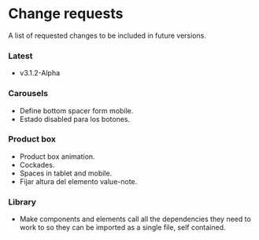 # Change requests
A list of requested changes to be included in future versions.

### Latest 
* v3.1.2-Alpha

### Carousels
* Define bottom spacer form mobile.
* Estado disabled para los botones.

### Product box
* Product box animation.
* Cockades.
* Spaces in tablet and mobile.
* Fijar altura del elemento value-note.

### Library
* Make components and elements call all the dependencies they need to work to so they can be imported as a single file, self contained.
